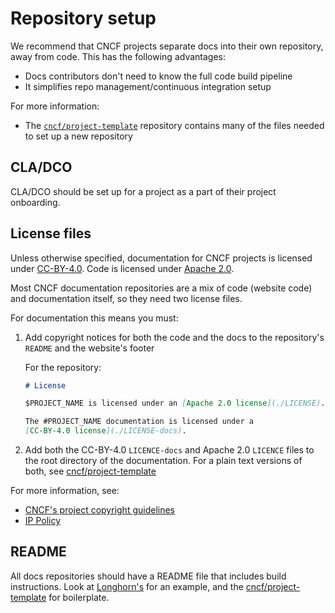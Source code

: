 # Repository setup

We recommend that CNCF projects separate docs into their own repository, away
from code. This has the following advantages:

- Docs contributors don't need to know the full code build pipeline
- It simplifies repo management/continuous integration setup

For more information:

- The [`cncf/project-template`](https://github.com/cncf/project-template)
  repository contains many of the files needed to set up a new repository

## CLA/DCO

CLA/DCO should be set up for a project as a part of their project onboarding.

## License files

Unless otherwise specified, documentation for CNCF projects is licensed under
[CC-BY-4.0](https://creativecommons.org/licenses/by/4.0/). Code is licensed
under [Apache 2.0](https://www.apache.org/licenses/LICENSE-2.0).

Most CNCF documentation repositories are a mix of code (website code) and
documentation itself, so they need two license files.

For documentation this means you must:

1. Add copyright notices for both the code and the docs to the repository's
   `README` and the website's footer

   For the repository:

   ```markdown
   # License

   $PROJECT_NAME is licensed under an [Apache 2.0 license](./LICENSE).

   The #PROJECT_NAME documentation is licensed under a
   [CC-BY-4.0 license](./LICENSE-docs).
   ```

2. Add both the CC-BY-4.0 `LICENCE-docs` and Apache 2.0 `LICENCE` files to the
   root directory of the documentation. For a plain text versions of both, see
   [cncf/project-template](https://github.com/cncf/project-template)

For more information, see:

- [CNCF's project copyright guidelines](https://github.com/cncf/foundation/blob/master/copyright-notices.md)
- [IP Policy](https://github.com/cncf/foundation/blob/master/charter.md#11-ip-policy)

## README

All docs repositories should have a README file that includes build
instructions. Look at [Longhorn's](https://github.com/longhorn/website) for an
example, and the
[cncf/project-template](https://github.com/cncf/project-template) for
boilerplate.
